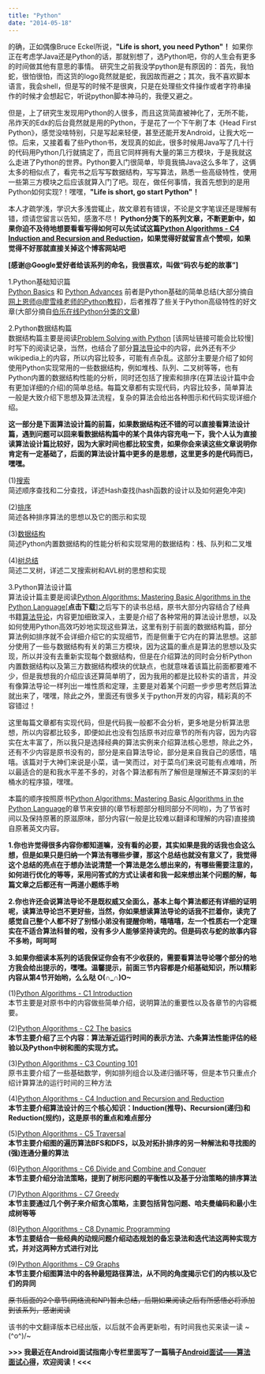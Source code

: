 ```yaml
---
title: "Python"
date: "2014-05-18"
---
```

的确，正如偶像Bruce Eckel所说，**"Life is short, you need Python"！**
如果你正在考虑学Java还是Python的话，那就别想了，选Python吧，你的人生会有更多的时间做其他有意思的事情。
研究生之前我没学python是有原因的：首先，我怕蛇，很怕很怕，而这货的logo竟然就是蛇，我因故而避之；其次，我不喜欢脚本语言，我会shell，但是写的时候不是很爽，只是在处理些文件操作或者字符串操作的时候才会想起它，听说python脚本神马的，我便又避之。

但是，上了研究生发现用Python的人很多，而且这货简直被神化了，无所不能，吊炸天的Edx的后台竟然就是用的Python，于是花了一个下午刷了本《Head First Python》，感觉没啥特别，只是写起来轻便，甚至还能开发Android，让我大吃一惊。后来，又接着看了些Python书，发现真的如此，很多时候用Java写了几十行的代码用Python几行就搞定了，而且它同样拥有大量的第三方模块，于是我就这么走进了Python的世界。Python要入门很简单，毕竟我搞Java这么多年了，这俩太多的相似点了，看完书之后写写数据结构，写写算法，熟悉一些高级特性，使用一些第三方模块之后应该就算入门了吧。现在，做任何事情，我首先想到的是用Python如何实现?！嘿嘿，**"Life is short, go start Python"！**

本人才疏学浅，学识大多浅尝辄止，故文章若有错误，不论是文字笔误还是理解有错，烦请您留言以告知，感激不尽！
**Python分类下的系列文章，不断更新中，如果你迫不及待地想要看看写得如何可以先试试这篇[Python Algorithms - C4 Induction and Recursion and Reduction](/blog/2014/07/01/python-algorithms---c4-induction-and-recursion-and-reduction/)，如果觉得好就留言点个赞呗，如果觉得不好那就直接关掉这个博客网站吧**

**[感谢@Google爱好者给该系列的命名，我很喜欢，叫做“码农与蛇的故事”]**

1.Python基础知识篇  
[Python Basics](/blog/2014/05/10/python-basics/) 和 [Python Advances](/blog/2014/05/16/good-python-articles/)
前者是Python基础的简单总结(大部分摘自[网上恩师@廖雪峰老师的Python教程](http://www.liaoxuefeng.com/wiki/001374738125095c955c1e6d8bb493182103fac9270762a000))，后者推荐了些关于Python高级特性的好文章(大部分摘自[伯乐在线Python分类的文章](http://blog.jobbole.com/category/python/))

2.Python数据结构篇  
数据结构篇主要是阅读[Problem Solving with Python](http://interactivepython.org/courselib/static/pythonds/index.html) [该网址链接可能会比较慢]时写下的阅读记录，当然，也结合了部分[算法导论](http://en.wikipedia.org/wiki/Introduction_to_Algorithms)中的内容，此外还有不少wikipedia上的内容，所以内容比较多，可能有点杂乱。这部分主要是介绍了如何使用Python实现常用的一些数据结构，例如堆栈、队列、二叉树等等，也有Python内置的数据结构性能的分析，同时还包括了搜索和排序(在算法设计篇中会有更加详细的介绍)的简单总结。每篇文章都有实现代码，内容比较多，简单算法一般是大致介绍下思想及算法流程，复杂的算法会给出各种图示和代码实现详细介绍。

**这一部分是下面算法设计篇的前篇，如果数据结构还不错的可以直接看算法设计篇，遇到问题可以回来看数据结构篇中的某个具体内容充电一下，我个人认为直接读算法设计篇比较好，因为大家时间也都比较宝贵，如果你会来读这些文章说明你肯定有一定基础了，后面的算法设计篇中更多的是思想，这里更多的是代码而已，嘿嘿。**

(1)[搜索](/blog/2014/05/06/python-data-structures---c1-search/)   
简述顺序查找和二分查找，详述Hash查找(hash函数的设计以及如何避免冲突)

(2)[排序](/blog/2014/05/07/python-data-structures---c2-sort/)  
简述各种排序算法的思想以及它的图示和实现

(3)[数据结构](/blog/2014/05/08/python-data-structures---c3-data-structures/)  
简述Python内置数据结构的性能分析和实现常用的数据结构：栈、队列和二叉堆

(4)[树总结](/blog/2014/05/09/python-data-structures---c4-trees/)  
简述二叉树，详述二叉搜索树和AVL树的思想和实现

3.Python算法设计篇  
算法设计篇主要是阅读[Python Algorithms: Mastering Basic Algorithms in the Python Language](http://link.springer.com/book/10.1007%2F978-1-4302-3238-4)[**点击下载**]之后写下的读书总结，原书大部分内容结合了经典书籍[算法导论](http://en.wikipedia.org/wiki/Introduction_to_Algorithms)，内容更加细致深入，主要是介绍了各种常用的算法设计思想，以及如何使用Python高效巧妙地实现这些算法，这里有别于前面的数据结构篇，部分算法例如排序就不会详细介绍它的实现细节，而是侧重于它内在的算法思想。这部分使用了一些与数据结构有关的第三方模块，因为这篇的重点是算法的思想以及实现，所以并没有去重新实现每个数据结构，但是在介绍算法的同时会分析Python内置数据结构以及第三方数据结构模块的优缺点，也就意味着该篇比前面都要难不少，但是我想我的介绍应该还算简单明了，因为我用的都是比较朴实的语言，并没有像算法导论一样列出一堆性质和定理，主要是对着某个问题一步步思考然后算法就出来了，嘿嘿，除此之外，里面还有很多关于python开发的内容，精彩真的不容错过！

这里每篇文章都有实现代码，但是代码我一般都不会分析，更多地是分析算法思想，所以内容都比较多，即便如此也没有包括原书对应章节的所有内容，因为内容实在太丰富了，所以我只是选择经典的算法实例来介绍算法核心思想，除此之外，还有不少内容是原书没有的，部分是来自算法导论，部分是来自我自己的感悟，嘻嘻。该篇对于大神们来说是小菜，请一笑而过，对于菜鸟们来说可能有点难啃，所以最适合的是和我水平差不多的，对各个算法都有所了解但是理解还不算深刻的半桶水的程序猿，嘿嘿。

本篇的顺序按照原书[Python Algorithms: Mastering Basic Algorithms in the Python Language](http://link.springer.com/book/10.1007%2F978-1-4302-3238-4)的章节来安排的(章节标题部分相同部分不同哟)，为了节省时间以及保持原著的原滋原味，部分内容(一般是比较难以翻译和理解的内容)直接摘自原著英文内容。

**1.你也许觉得很多内容你都知道嘛，没有看的必要，其实如果是我的话我也会这么想，但是如果只是归纳一个算法有哪些步骤，那这个总结也就没有意义了，我觉得这个总结的亮点在于想办法说清楚一个算法是怎么想出来的，有哪些需要注意的，如何进行优化的等等，采用问答式的方式让读者和我一起来想出某个问题的解，每篇文章之后都还有一两道小题练手哟**

**2.你也许还会说算法导论不是既权威又全面么，基本上每个算法都还有详细的证明呢，读算法导论岂不更好些，当然，你如果想读算法导论的话我不拦着你，读完了感觉自己整个人都不好了别怪小弟没有提醒你哟，嘻嘻嘻，左一个性质右一个定理实在不适合算法科普的啦，没有多少人能够坚持读完的。但是码农与蛇的故事内容不多哟，呵呵呵**

**3.如果你细读本系列的话我保证你会有不少收获的，需要看算法导论哪个部分的地方我会给出提示的，嘿嘿。温馨提示，前面三节内容都是介绍基础知识，所以精彩内容从第4节开始哟，么么哒 O(∩_∩)O~**

(1)[Python Algorithms - C1 Introduction](/blog/2014/07/01/python-algorithms---c1-introduction/)   
本节主要是对原书中的内容做些简单介绍，说明算法的重要性以及各章节的内容概要。

(2)[Python Algorithms - C2 The basics](/blog/2014/07/01/python-algorithms---c2-the-basics/)   
**本节主要介绍了三个内容：算法渐近运行时间的表示方法、六条算法性能评估的经验以及Python中树和图的实现方式。**

(3)[Python Algorithms - C3 Counting 101](/blog/2014/07/01/python-algorithms---c3-counting-101/)   
原书主要介绍了一些基础数学，例如排列组合以及递归循环等，但是本节只重点介绍计算算法的运行时间的三种方法

(4)[Python Algorithms - C4 Induction and Recursion and Reduction](/blog/2014/07/01/python-algorithms---c4-induction-and-recursion-and-reduction/)   
**本节主要介绍算法设计的三个核心知识：Induction(推导)、Recursion(递归)和Reduction(规约)，这是原书的重点和难点部分**

(5)[Python Algorithms - C5 Traversal](/blog/2014/07/01/python-algorithms---c5-traversal/)   
**本节主要介绍图的遍历算法BFS和DFS，以及对拓扑排序的另一种解法和寻找图的(强)连通分量的算法**

(6)[Python Algorithms - C6 Divide and Combine and Conquer](/blog/2014/07/01/python-algorithms---c6-divide-and-combine-and-conquer/)   
**本节主要介绍分治法策略，提到了树形问题的平衡性以及基于分治策略的排序算法**

(7)[Python Algorithms - C7 Greedy](/blog/2014/07/01/python-algorithms---c7-greedy/)   
**本节主要通过几个例子来介绍贪心策略，主要包括背包问题、哈夫曼编码和最小生成树等等**

(8)[Python Algorithms - C8 Dynamic Programming](/blog/2014/07/01/python-algorithms---c8-dynamic-programming/)   
**本节主要结合一些经典的动规问题介绍动态规划的备忘录法和迭代法这两种实现方式，并对这两种方式进行对比**

(9)[Python Algorithms - C9 Graphs](/blog/2014/07/01/python-algorithms---c9-graphs/)   
**本节主要介绍图算法中的各种最短路径算法，从不同的角度揭示它们的内核以及它们的异同**

~~原书后面的2个章节(网络流和NP)暂未总结，后期如果阅读之后有所感悟必将添加到该系列，感谢阅读~~

该书的中文翻译版本已经出版，以后就不会再更新啦，有时间我也买来读一读 ~\(^o^)/~

**>>> 我最近在Android面试指南小专栏里面写了一篇稿子[Android面试——算法面试心得](https://xiaozhuanlan.com/topic/1932587460)，欢迎阅读！<<<**

